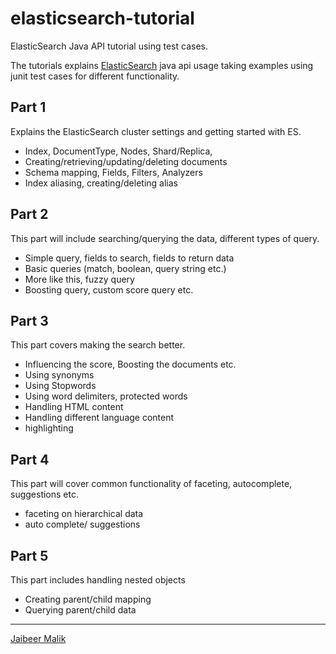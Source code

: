 elasticsearch-tutorial
======================

ElasticSearch Java API tutorial using test cases.

The tutorials explains [ElasticSearch](http://www.elasticsearch.org) java api usage taking examples using junit test cases for different functionality.

Part 1
------------
 
Explains the ElasticSearch cluster settings and getting started with ES.

- Index, DocumentType, Nodes, Shard/Replica,
- Creating/retrieving/updating/deleting documents
- Schema mapping, Fields, Filters, Analyzers
- Index aliasing, creating/deleting alias
 
Part 2
------------

This part will include searching/querying the data, different types of query.

- Simple query, fields to search, fields to return data
- Basic queries (match, boolean, query string etc.)
- More like this, fuzzy query
- Boosting query, custom score query etc.  

Part 3
------------

This part covers making the search better.

- Influencing the score, Boosting the documents etc. 
- Using synonyms
- Using Stopwords
- Using word delimiters, protected words
- Handling HTML content
- Handling different language content
- highlighting

Part 4
------------

This part will cover common functionality of faceting, autocomplete, suggestions etc.

- faceting on hierarchical data
- auto complete/ suggestions

Part 5
------------

This part includes handling nested objects

- Creating parent/child mapping
- Querying parent/child data

-----

[Jaibeer Malik](http://jaibeermalik.wordpress.com/category/tech-stuff/elasticsearch/)